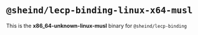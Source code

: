 # `@sheind/lecp-binding-linux-x64-musl`

This is the **x86_64-unknown-linux-musl** binary for `@sheind/lecp-binding`
